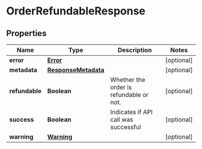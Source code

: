 
# OrderRefundableResponse

## Properties
Name | Type | Description | Notes
------------ | ------------- | ------------- | -------------
**error** | [**Error**](Error.md) |  |  [optional]
**metadata** | [**ResponseMetadata**](ResponseMetadata.md) |  |  [optional]
**refundable** | **Boolean** | Whether the order is refundable or not. |  [optional]
**success** | **Boolean** | Indicates if API call was successful |  [optional]
**warning** | [**Warning**](Warning.md) |  |  [optional]



